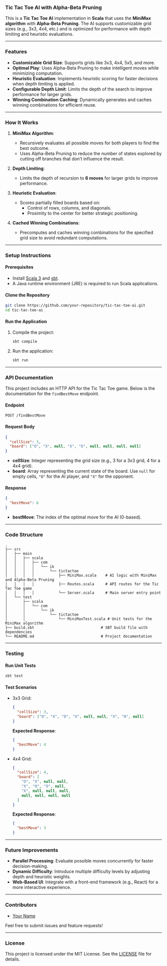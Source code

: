 ### **Tic Tac Toe AI with Alpha-Beta Pruning**

This is a **Tic Tac Toe AI** implementation in **Scala** that uses the **MiniMax algorithm** with **Alpha-Beta Pruning**. The AI supports customizable grid sizes (e.g., 3x3, 4x4, etc.) and is optimized for performance with depth limiting and heuristic evaluations.

---

### **Features**
- **Customizable Grid Size**: Supports grids like 3x3, 4x4, 5x5, and more.
- **Optimal Play**: Uses Alpha-Beta Pruning to make intelligent moves while minimizing computation.
- **Heuristic Evaluation**: Implements heuristic scoring for faster decisions when depth limiting is applied.
- **Configurable Depth Limit**: Limits the depth of the search to improve performance for larger grids.
- **Winning Combination Caching**: Dynamically generates and caches winning combinations for efficient reuse.

---

### **How It Works**

1. **MiniMax Algorithm**:
    - Recursively evaluates all possible moves for both players to find the best outcome.
    - Uses Alpha-Beta Pruning to reduce the number of states explored by cutting off branches that don’t influence the result.

2. **Depth Limiting**:
    - Limits the depth of recursion to **6 moves** for larger grids to improve performance.

3. **Heuristic Evaluation**:
    - Scores partially filled boards based on:
        - Control of rows, columns, and diagonals.
        - Proximity to the center for better strategic positioning.

4. **Cached Winning Combinations**:
    - Precomputes and caches winning combinations for the specified grid size to avoid redundant computations.

---

### **Setup Instructions**

#### **Prerequisites**
- Install [Scala 3](https://www.scala-lang.org/download/) and [sbt](https://www.scala-sbt.org/).
- A Java runtime environment (JRE) is required to run Scala applications.

#### **Clone the Repository**
```bash
git clone https://github.com/your-repository/tic-tac-toe-ai.git
cd tic-tac-toe-ai
```

#### **Run the Application**
1. Compile the project:
   ```bash
   sbt compile
   ```
2. Run the application:
   ```bash
   sbt run
   ```

---

### **API Documentation**

This project includes an HTTP API for the Tic Tac Toe game. Below is the documentation for the `findBestMove` endpoint.

#### **Endpoint**
```
POST /findBestMove
```

#### **Request Body**
```json
{
  "cellSize": 3,
  "board": ["O", "X", null, "X", "O", null, null, null, null]
}
```
- **cellSize**: Integer representing the grid size (e.g., 3 for a 3x3 grid, 4 for a 4x4 grid).
- **board**: Array representing the current state of the board. Use `null` for empty cells, `"O"` for the AI player, and `"X"` for the opponent.

#### **Response**
```json
{
  "bestMove": 6
}
```
- **bestMove**: The index of the optimal move for the AI (0-based).

---

### **Code Structure**

```
.
├── src
│   ├── main
│   │   ├── scala
│   │   │   ├── com
│   │   │   │   └── ik
│   │   │   │       └── tictactoe
│   │   │   │           ├── MiniMax.scala    # AI logic with MiniMax and Alpha-Beta Pruning
│   │   │   │           ├── Routes.scala     # API routes for the Tic Tac Toe game
│   │   │   │           └── Server.scala     # Main server entry point
│   └── test
│       ├── scala
│       │   └── com
│       │       └── ik
│       │           └── tictactoe
│       │               └── MiniMaxTest.scala # Unit tests for the MiniMax algorithm
├── build.sbt                              # SBT build file with dependencies
└── README.md                              # Project documentation
```

---

### **Testing**

#### **Run Unit Tests**
```bash
sbt test
```

#### **Test Scenarios**
- 3x3 Grid:
  ```json
  {
    "cellSize": 3,
    "board": ["O", "X", "O", "X", null, null, "X", "O", null]
  }
  ```
  **Expected Response**:
  ```json
  {
    "bestMove": 4
  }
  ```

- 4x4 Grid:
  ```json
  {
    "cellSize": 4,
    "board": [
      "O", "X", null, null,
      "X", "O", "O", null,
      "X", null, null, null,
      null, null, null, null
    ]
  }
  ```
  **Expected Response**:
  ```json
  {
    "bestMove": 3
  }
  ```

---

### **Future Improvements**
- **Parallel Processing**: Evaluate possible moves concurrently for faster decision-making.
- **Dynamic Difficulty**: Introduce multiple difficulty levels by adjusting depth and heuristic weights.
- **Web-Based UI**: Integrate with a front-end framework (e.g., React) for a more interactive experience.

---

### **Contributors**
- [Your Name](https://github.com/your-profile)

Feel free to submit issues and feature requests!

---

### **License**
This project is licensed under the MIT License. See the [LICENSE](LICENSE) file for details.